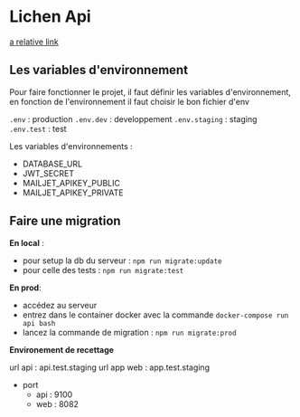 # Lichen Api

[a relative link](infra/README.md)

## Les variables d'environnement

Pour faire fonctionner le projet, il faut définir les variables d'environnement, en fonction de l'environnement il faut choisir le bon fichier d'env

`.env` : production
`.env.dev` : developpement
`.env.staging` : staging
`.env.test` : test

Les variables d'environnements :

- DATABASE_URL
- JWT_SECRET
- MAILJET_APIKEY_PUBLIC
- MAILJET_APIKEY_PRIVATE

## Faire une migration

**En local** :

- pour setup la db du serveur : `npm run migrate:update`
- pour celle des tests : `npm run migrate:test`

**En prod**:

- accédez au serveur
- entrez dans le container docker avec la commande `docker-compose run api bash`
- lancez la commande de migration : `npm run migrate:prod`

**Environement de recettage**

url api : api.test.staging
url app web : app.test.staging

- port
  - api : 9100
  - web : 8082
